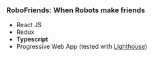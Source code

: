 ### RoboFriends: When Robots make friends

- React JS
- Redux
- **Typescript**
- Progressive Web App (tested with [Lighthouse](https://googlechrome.github.io/lighthouse/viewer/?gist=af34e01b69078a6f42c4b316d993141b))